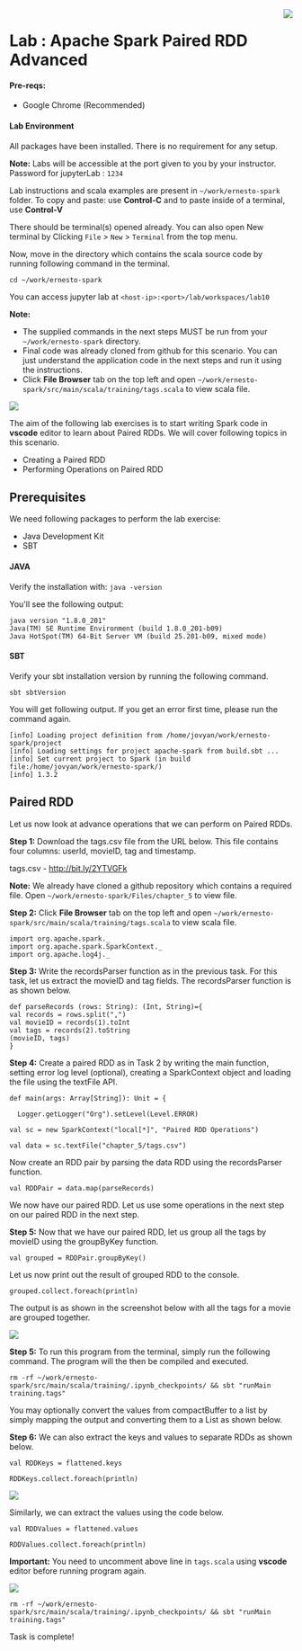 <img align="right" src="./logo-small.png">

# Lab : Apache Spark Paired RDD Advanced

#### Pre-reqs:
- Google Chrome (Recommended)

#### Lab Environment
All packages have been installed. There is no requirement for any setup.

**Note:** Labs will be accessible at the port given to you by your instructor. Password for jupyterLab : `1234`

Lab instructions and scala examples are present in `~/work/ernesto-spark` folder. To copy and paste: use **Control-C** and to paste inside of a terminal, use **Control-V**

There should be terminal(s) opened already. You can also open New terminal by Clicking `File` > `New` > `Terminal` from the top menu.

Now, move in the directory which contains the scala source code by running following command in the terminal.

`cd ~/work/ernesto-spark`

You can access jupyter lab at `<host-ip>:<port>/lab/workspaces/lab10`


**Note:**
- The supplied commands in the next steps MUST be run from your `~/work/ernesto-spark` directory. 
- Final code was already cloned from github for this scenario. You can just understand the application code in the next steps and run it using the instructions.
- Click **File Browser** tab on the top left and open `~/work/ernesto-spark/src/main/scala/training/tags.scala` to view scala file.

![](./Screenshots/scala.png)


The aim of the following lab exercises is to start writing Spark code in **vscode** editor to learn about Paired RDDs.
We will cover following topics in this scenario.
- Creating a Paired RDD
- Performing Operations on Paired RDD

## Prerequisites

We need following packages to perform the lab exercise: 
- Java Development Kit
- SBT


#### JAVA
Verify the installation with: `java -version` 

You'll see the following output:

```
java version "1.8.0_201"
Java(TM) SE Runtime Environment (build 1.8.0_201-b09)
Java HotSpot(TM) 64-Bit Server VM (build 25.201-b09, mixed mode)
```


#### SBT
Verify your sbt installation version by running the following command.	

`sbt sbtVersion`	

You will get following output. If you get an error first time, please run the command again.

```	
[info] Loading project definition from /home/jovyan/work/ernesto-spark/project	
[info] Loading settings for project apache-spark from build.sbt ...	
[info] Set current project to Spark (in build file:/home/jovyan/work/ernesto-spark/)	
[info] 1.3.2
```
## Paired RDD

Let us now look at advance operations that we can perform on Paired RDDs.

**Step 1:** Download the tags.csv file from the URL below. This file contains four columns: userId, movieID, tag and timestamp.

tags.csv - http://bit.ly/2YTVGFk

**Note:** We already have cloned a github repository which contains a required file. Open `~/work/ernesto-spark/Files/chapter_5` to view file.

**Step 2:** Click **File Browser** tab on the top left and open `~/work/ernesto-spark/src/main/scala/training/tags.scala` to view scala file.

```
import org.apache.spark._
import org.apache.spark.SparkContext._
import org.apache.log4j._
```

**Step 3:** Write the recordsParser function as in the previous task. For this task, let us extract the movieID and tag fields. The recordsParser function is as shown below.

```
def parseRecords (rows: String): (Int, String)={
val records = rows.split(",")
val movieID = records(1).toInt
val tags = records(2).toString
(movieID, tags)
}
```


**Step 4:** Create a paired RDD as in Task 2 by writing the main function, setting error log level (optional), creating a SparkContext object and loading the file using the textFile API.

```
def main(args: Array[String]): Unit = {

  Logger.getLogger("Org").setLevel(Level.ERROR)

val sc = new SparkContext("local[*]", "Paired RDD Operations")

val data = sc.textFile("chapter_5/tags.csv")
```

Now create an RDD pair by parsing the data RDD using the recordsParser function.

```
val RDDPair = data.map(parseRecords)
```

We now have our paired RDD. Let us use some operations in the next step on our paired RDD in the next step.

**Step 5:** Now that we have our paired RDD, let us group all the tags by movieID using the groupByKey function.

```
val grouped = RDDPair.groupByKey()
```
 

Let us now print out the result of grouped RDD to the console.

```
grouped.collect.foreach(println)
```

The output is as shown in the screenshot below with all the tags for a movie are grouped together.

![](./Screenshots/Chapter_5/Selection_031.png)

**Step 5:** To run this program from the terminal, simply run the following command. The program will the then be compiled and executed.

`rm -rf ~/work/ernesto-spark/src/main/scala/training/.ipynb_checkpoints/ && sbt "runMain training.tags"` 
 

You may optionally convert the values from compactBuffer to a list by simply mapping the output and converting them to a List as shown below.

**Step 6:** We can also extract the keys and values to separate RDDs as shown below.

```
val RDDKeys = flattened.keys

RDDKeys.collect.foreach(println)
```

![](./Screenshots/Chapter_5/Selection_033.png)

Similarly, we can extract the values using the code below.

```
val RDDValues = flattened.values

RDDValues.collect.foreach(println)
```

**Important:** You need to uncomment above line in `tags.scala` using **vscode** editor before running program again.

![](./Screenshots/Chapter_5/Selection_034.png)


`rm -rf ~/work/ernesto-spark/src/main/scala/training/.ipynb_checkpoints/ && sbt "runMain training.tags"` 

Task is complete!

